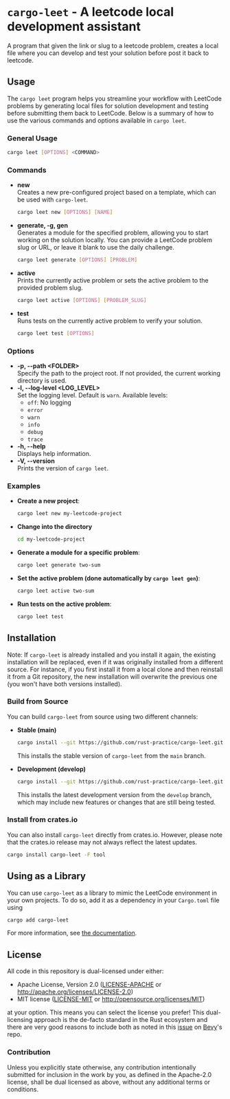 # `cargo-leet` - A leetcode local development assistant

A program that given the link or slug to a leetcode problem,
creates a local file where you can develop and test your solution before post it back to leetcode.

## Usage

The `cargo leet` program helps you streamline your workflow with LeetCode problems by generating local files for solution development and testing before submitting them back to LeetCode. Below is a summary of how to use the various commands and options available in `cargo leet`.

### General Usage

```sh
cargo leet [OPTIONS] <COMMAND>
```

### Commands

- **new**  
  Creates a new pre-configured project based on a template, which can be used with `cargo-leet`.

  ```sh
  cargo leet new [OPTIONS] [NAME]
  ```

- **generate, -g, gen**  
  Generates a module for the specified problem, allowing you to start working on the solution locally. You can provide a LeetCode problem slug or URL, or leave it blank to use the daily challenge.

  ```sh
  cargo leet generate [OPTIONS] [PROBLEM]
  ```

- **active**  
  Prints the currently active problem or sets the active problem to the provided problem slug.

  ```sh
  cargo leet active [OPTIONS] [PROBLEM_SLUG]
  ```

- **test**  
  Runs tests on the currently active problem to verify your solution.

  ```sh
  cargo leet test [OPTIONS]
  ```

### Options

- **-p, --path \<FOLDER\>**  
  Specify the path to the project root. If not provided, the current working directory is used.
- **-l, --log-level \<LOG_LEVEL\>**  
  Set the logging level. Default is `warn`. Available levels:
  - `off`: No logging
  - `error`
  - `warn`
  - `info`
  - `debug`
  - `trace`
- **-h, --help**  
  Displays help information.
- **-V, --version**  
  Prints the version of `cargo leet`.

### Examples

- **Create a new project**:

  ```sh
  cargo leet new my-leetcode-project
  ```

- **Change into the directory**

  ```sh
  cd my-leetcode-project
  ```

- **Generate a module for a specific problem**:

  ```sh
  cargo leet generate two-sum
  ```

- **Set the active problem (done automatically by `cargo leet gen`)**:

  ```sh
  cargo leet active two-sum
  ```

- **Run tests on the active problem**:

  ```sh
  cargo leet test
  ```

## Installation

Note: If `cargo-leet` is already installed and you install it again, the existing installation will be replaced, even if it was originally installed from a different source. For instance, if you first install it from a local clone and then reinstall it from a Git repository, the new installation will overwrite the previous one (you won't have both versions installed).

### Build from Source

You can build `cargo-leet` from source using two different channels:

- **Stable (main)**

  ```sh
  cargo install --git https://github.com/rust-practice/cargo-leet.git --branch main -F tool
  ```

  This installs the stable version of `cargo-leet` from the `main` branch.

- **Development (develop)**
  ```sh
  cargo install --git https://github.com/rust-practice/cargo-leet.git --branch develop -F tool
  ```
  This installs the latest development version from the `develop` branch, which may include new features or changes that are still being tested.

### Install from crates.io

You can also install `cargo-leet` directly from crates.io. However, please note that the crates.io release may not always reflect the latest updates.

```sh
cargo install cargo-leet -F tool
```

## Using as a Library

You can use `cargo-leet` as a library to mimic the LeetCode environment in your own projects. To do so, add it as a dependency in your `Cargo.toml` file using

```sh
cargo add cargo-leet
```

For more information, see [the documentation](https://docs.rs/cargo-leet/).

## License

All code in this repository is dual-licensed under either:

- Apache License, Version 2.0 ([LICENSE-APACHE](LICENSE-APACHE) or http://apache.org/licenses/LICENSE-2.0)
- MIT license ([LICENSE-MIT](LICENSE-MIT) or http://opensource.org/licenses/MIT)

at your option.
This means you can select the license you prefer!
This dual-licensing approach is the de-facto standard in the Rust ecosystem and there are very good reasons to include
both as noted in this [issue](https://github.com/bevyengine/bevy/issues/2373) on [Bevy](https://bevyengine.org)'s repo.

### Contribution

Unless you explicitly state otherwise, any contribution intentionally submitted
for inclusion in the work by you, as defined in the Apache-2.0 license, shall
be dual licensed as above, without any additional terms or conditions.
